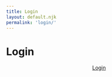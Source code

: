 ```yaml
---
title: Login
layout: default.njk
permalink: 'login/'
---
```


<script>
  document.addEventListener("DOMContentLoaded", function(){
    const elButton = document.querySelector("#login .primary")

    elButton.addEventListener("click", async (e) => {
      e.preventDefault();
      const response = await fetch(
        "https://package-scry.herokuapp.com/auth/000000",
        {
          mode: "cors",
          redirect: "follow",
          headers: {
            Accept: "application/json",
            "Content-Type": "application/json",
          },
          credentials: 'include'
        }
      );
      console.log(response);
      console.log(response.location);
      const headers = response?.headers;

      console.log(headers);
      const { "x-token": token } = headers;
      console.log({ token });

      localStorage.setItem("token", token);
    });
  })
</script>

<style>

#login #price {
  display: inline-block;
  margin: 0;
}
#login #content {
  display: grid;
  align-items: start;
  justify-items: center;
}

</style>

<div class="container" id="login">
  <div id="header">
    <h1>Login</h1>
    <div class="separator"></div>
  </div>
  <div id="content">
    <a class="button primary" href="/login">Login</a>
  </div>
  <div id="container-footer">
    <div class="separator"></div>
  </div>
</div>
